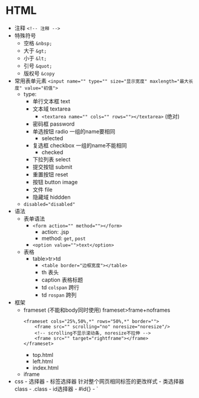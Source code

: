 # HTML

- 注释 `<!-- 注释 -->`
- 特殊符号
  - 空格 `&nbsp;`
  - 大于 `&gt;`
  - 小于 `&lt;`
  - 引号 `&quot;`
  - 版权号 `&copy`
- 常用表单元素 `<input name="" type="" size="显示宽度" maxlength="最大长度" value="初值">`
  - type:
    - 单行文本框 text
    - 文本域 textarea
      - `<textarea name="" cols="" rows=""></textarea>` (绝对)
    - 密码框 password
    - 单选按钮 radio 一组的name要相同
      - selected
    - 复选框 checkbox 一组的name不能相同
      - checked
    - 下拉列表 select
    - 提交按钮 submit
    - 重置按钮 reset
    - 按钮 button image
    - 文件 file
    - 隐藏域 hiddden
  - `disabled="disabled"`
- 语法
    - 表单语法
      - `<form action="" method=""></form>`
        - action: .jsp
        - method: `get`, `post`
      - `<option value="">text</option>`
    - 表格
      - table>tr>td
        - `<table border="边框宽度"></table>`
        - th 表头
        - caption 表格标题
        - td `colspan` 跨行
        - td `rospan` 跨列
- 框架
  - frameset (不能和body同时使用) frameset>frame+noframes
    ```
    <frameset cols="25%,50%,*" rows="50%,*" border="">
        <frame src="" scrolling="no" noresize="noresize"/>
        <!-- scrolling不显示滚动条, noresize不拉伸 -->
        <frame src="" target="rightframe"></frame>
    </frameset>
    ```
    - top.html
    - left.html
    - index.html
  - iframe
- css
  <head>
  <style type="text/css">
    选择器{
      color:blue;
    }
  </style>
  </head>
  - 选择器
    - 标签选择器 针对整个网页相同标签的更改样式
    - 类选择器 class
      - .class
    - id选择器
      - #id{}
      - `<div id="id"`
  - 偏移实现截图
